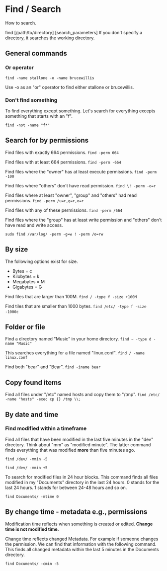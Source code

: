 # Find / Search

How to search.

find \[/path/to/directory] \[search_parameters]
If you don't specify a directory, it searches the working directory.

## General commands

### Or operator
``find -name stallone -o -name brucewillis``

Use -o as an "or" operator to find either stallone or brucewillis.

### Don't find something

To find everything except something. Let's search for everything excepts something that starts with an "f".

``find -not -name "f*"``

## Search for by permissions

Find files with exactly 664 permissions.
``find -perm 664``

Find files with at least 664 permissions.
``find -perm -664``

Find files where the "owner" has at least execute permissions.
``find -perm -100``

Find files where "others" don't have read permission.
``find \! -perm -o=r``

Find files where at least "owner", "group" and "others" had read permissions.
``find -perm /u=r,g=r,o=r``

Find files with any of these permissions.
``find -perm /664``

Find files where the "group" has at least write permission and "others" don't have read and write access.

``sudo find /var/log/ -perm -g=w ! -perm /o=rw``

## By size 

The following options exist for size.
- Bytes = c
- Kilobytes = k
- Megabytes = M
- Gigabytes = G

Find files that are larger than 100M.
``find / -type f -size +100M``

Find tiles that are smaller than 1000 bytes.
``find /etc/ -type f -size -1000c`` 

## Folder or file 

Find a directory named "Music" in your home directory.
``find ~ -type d -name "Music"``

This searches everything for a file named "linux.conf".
``find / -name linux.conf``

Find both "bear" and "Bear".
``find -iname bear``
   
## Copy found items

Find all files under "/etc" named hosts and copy them to "/tmp".
``find /etc/ -name "hosts" -exec cp {} /tmp \\;``

## By date and time

### Find modified within a timeframe
Find all files that have been modified in the last five minutes in the "dev" directory. Think about "mm" as "modified minute". The latter command finds everything that was modified **more** than five minutes ago.

``find /dev/ -mmin -5``

``find /dev/ -mmin +5``

To search for modified files in 24 hour blocks. This command finds all files modified in my "Documents" directory in the last 24 hours. 0 stands for the last 24 hours. 1 stands for between 24-48 hours and so on.

``find Documents/ -mtime 0``

## By change time - metadata e.g., permissions

Modification time reflects when something is created or edited.
**Change time is not modified time.** 

Change time reflects changed Metadata. For example if someone changes the permission. We can find that information with the following command. This finds all changed metadata within the last 5 minutes in the Documents directory.

``find Documents/ -cmin -5``